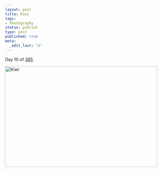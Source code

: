 ```yaml
--- 
layout: post
title: Kiwi
tags: 
- Photography
status: publish
type: post
published: true
meta: 
  _edit_last: "2"
---
```

Day 10 of <a href="http://www.flickr.com/photos/aaronbrethorst/sets/72157612028658986/">365</a>.

<a title="Kiwi by aaronbrethorst, on Flickr" href="http://www.flickr.com/photos/aaronbrethorst/3187136288/"><img src="http://farm4.static.flickr.com/3127/3187136288_171f96f806.jpg" alt="Kiwi" width="500" height="333" /></a>
